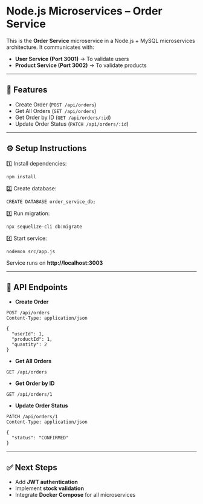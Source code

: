 # Node.js Microservices – Order Service

This is the **Order Service** microservice in a Node.js + MySQL microservices architecture.
It communicates with:

- **User Service (Port 3001)** → To validate users
- **Product Service (Port 3002)** → To validate products

---

## 🚀 Features

- Create Order (`POST /api/orders`)
- Get All Orders (`GET /api/orders`)
- Get Order by ID (`GET /api/orders/:id`)
- Update Order Status (`PATCH /api/orders/:id`)

---

## ⚙️ Setup Instructions

1️⃣ Install dependencies:

```
npm install
```

2️⃣ Create database:

```
CREATE DATABASE order_service_db;
```

3️⃣ Run migration:

```
npx sequelize-cli db:migrate
```

4️⃣ Start service:

```
nodemon src/app.js
```

Service runs on **http://localhost:3003**

---

## 🔗 API Endpoints

- **Create Order**
```
POST /api/orders
Content-Type: application/json

{
  "userId": 1,
  "productId": 1,
  "quantity": 2
}
```

- **Get All Orders**
```
GET /api/orders
```

- **Get Order by ID**
```
GET /api/orders/1
```

- **Update Order Status**
```
PATCH /api/orders/1
Content-Type: application/json

{
  "status": "CONFIRMED"
}
```

---

## ✅ Next Steps

- Add **JWT authentication**
- Implement **stock validation**
- Integrate **Docker Compose** for all microservices
